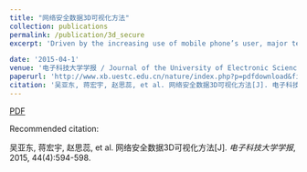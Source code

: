 ```yaml
---
title: "网络安全数据3D可视化方法"
collection: publications
permalink: /publication/3d_secure
excerpt: 'Driven by the increasing use of mobile phone’s user, major telecommunication providers deploy more base stations to cover a wider geographic area. However, that leads to soaring energy consumption. The primary contribution of this paper is to propose a visual analytics approach to enhance energy awareness for cellular network planning. With the goal of increasing energy efficiency and maintaining the quality of service, we present a map-based visual analysis tool called Aureole for the exploration and analysis of cellular networks in spatial and temporal aspects. Moreover, it was designed with circular composition theory to allow users to concentrate on the area of interest while not losing the context information. With this method, users can conduct a multi-level analysis of the cellular network. Finally, we show the effectiveness of the approach in a set of usage scenarios.'

date: '2015-04-1'
venue: '电子科技大学学报 / Journal of the University of Electronic Science and Technology of China'
paperurl: 'http://www.xb.uestc.edu.cn/nature/index.php?p=pdfdownload&file=public/uploadfiles/UESTC20150420.pdf&item_id=1706'
citation: '吴亚东, 蒋宏宇, 赵思蕊, et al. 网络安全数据3D可视化方法[J]. 电子科技大学学报, 2015, 44(4):594-598.'
---
```


[PDF](http://www.swustvis.cn/media/filer_public/filer_public/ff/de/ffdefdf1-0b16-4ef9-9b71-6531d1d1b382/aureole-jov-jiang.pdf)

Recommended citation: 

吴亚东, 蒋宏宇, 赵思蕊, et al. 网络安全数据3D可视化方法[J]. <i>电子科技大学学报</i>, 2015, 44(4):594-598.
